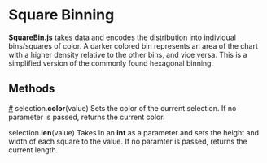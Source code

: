 # Square Binning
**SquareBin.js** takes data and encodes the distribution into individual bins/squares of color. A darker colored bin represents an area of the chart with a higher density relative to the other bins, and vice versa. This is a simplified version of the commonly found hexagonal binning.

## Methods
[#](#Methods/color) selection.**color**(value)
Sets the color of the current selection.
If no parameter is passed, returns the current color.

selection.**len**(value)
Takes in an **int** as a parameter and sets the height and width of each square to the value.
If no paramter is passed, returns the current length.
